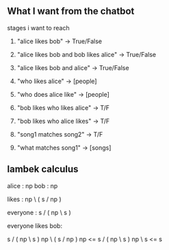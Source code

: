 ## What I want from the chatbot

stages i want to reach

1. "alice likes bob" -> True/False

2. "alice likes bob and bob likes alice" -> True/False

3. "alice likes bob and alice" -> True/False

4. "who likes alice" -> [people]

5. "who does alice like" -> [people]

6. "bob likes who likes alice" -> T/F

7. "bob likes who alice likes" -> T/F

8. "song1 matches song2" -> T/F

9. "what matches song1" -> [songs]

## lambek calculus

alice       : np
bob         : np

likes       : np \ ( s / np )

everyone    : s / ( np \ s )


everyone likes bob:

s / ( np \ s ) np \ ( s / np ) np
<=
s / ( np \ s ) np \ s
<=
s

